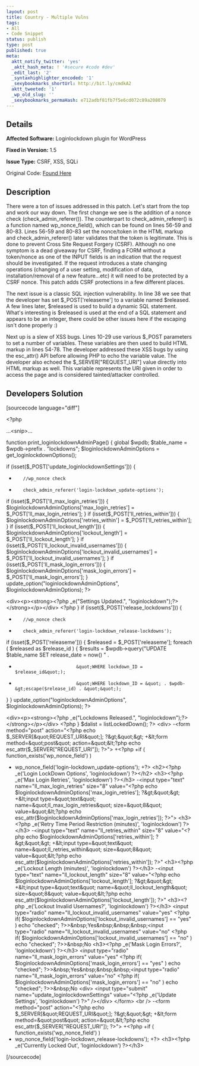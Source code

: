 ```yaml
---
layout: post
title: Country - Multiple Vulns
tags:
- All
- Code Snippet
status: publish
type: post
published: true
meta:
  aktt_notify_twitter: 'yes'
  _aktt_hash_meta: ! '#secure #code #dev'
  _edit_last: '2'
  _syntaxhighlighter_encoded: '1'
  _sexybookmarks_shortUrl: http://bit.ly/cmdkA2
  aktt_tweeted: '1'
  _wp_old_slug: ''
  _sexybookmarks_permaHash: e712adbf81fb7f5e6cd072c89a208079
---
```

## Details
__Affected Software:__ Loginlockdown plugin for WordPress

__Fixed in Version:__  1.5

__Issue Type:__ CSRF, XSS, SQLi

Original Code: <a title="Country" href="http://spotthevuln.com/2010/10/country/" target="_blank">Found    Here</a>
## Description
There were a ton of issues addressed in this patch.  Let's start from the top and work our way down.  The first change we see is the addition of a nonce check (check_admin_referer()).  The counterpart  to check_admin_referer() is a function named wp_nonce_field(), which can be found on lines 56-59 and 80-83.  Lines 56-59 and 80-83 set the nonce/token in the HTML markup and check_admin_referer() later validates that the token is legitimate.  This is done to prevent Cross Site Request Forgery (CSRF).  Although no one symptom is a dead giveaway for CSRF, finding a FORM without a token/nonce as one of the INPUT fields is an indication that the request should be investigated.  If the request introduces a state changing operations (changing of a user setting, modification of data, installation/removal of a new feature…etc) it will need to be protected by a CSRF nonce.  This patch adds CSRF protections in a few different places.

The next issue is a classic SQL injection vulnerability.  In line 38 we see that the developer has set $_POST['releaseme'] to a variable named $released.  A few lines later, $released is used to build a dynamic SQL statement.  What's interesting is $released is used at the end of a SQL statement and appears to be an integer, there could be other issues here if the escaping isn't done properly :)

Next up is a slew of XSS bugs.  Lines 10-29 use various $_POST parameters to set a number of variables.  These variables are then used to build HTML markup in lines 54-78.  The developer addressed these XSS bugs by using the esc_attr() API before allowing PHP to echo the variable value.  The developer also echoed the $_SERVER["REQUEST_URI"] value directly into HTML markup as well.  This variable represents the URI given in order to access the page and is considered tainted/attacker controlled.
<h2>Developers Solution</h2>
[sourcecode language="diff"]

&lt;?php

...&lt;snip&gt;...

function print_loginlockdownAdminPage() {
 global $wpdb;
 $table_name = $wpdb-&gt;prefix . &quot;lockdowns&quot;;
 $loginlockdownAdminOptions = get_loginlockdownOptions();

 if (isset($_POST['update_loginlockdownSettings'])) {
+        //wp_nonce check
+        check_admin_referer('login-lockdown_update-options');
 if (isset($_POST['ll_max_login_retries'])) {
 $loginlockdownAdminOptions['max_login_retries'] = $_POST['ll_max_login_retries'];
 }
 if (isset($_POST['ll_retries_within'])) {
 $loginlockdownAdminOptions['retries_within'] = $_POST['ll_retries_within'];
 }
 if (isset($_POST['ll_lockout_length'])) {
 $loginlockdownAdminOptions['lockout_length'] = $_POST['ll_lockout_length'];
 }
 if (isset($_POST['ll_lockout_invalid_usernames'])) {
 $loginlockdownAdminOptions['lockout_invalid_usernames'] = $_POST['ll_lockout_invalid_usernames'];
 }
 if (isset($_POST['ll_mask_login_errors'])) {
 $loginlockdownAdminOptions['mask_login_errors'] = $_POST['ll_mask_login_errors'];
 }
 update_option(&quot;loginlockdownAdminOptions&quot;, $loginlockdownAdminOptions);
 ?&gt;

&lt;div&gt;&lt;p&gt;&lt;strong&gt;&lt;?php _e(&quot;Settings Updated.&quot;, &quot;loginlockdown&quot;);?&gt;&lt;/strong&gt;&lt;/p&gt;&lt;/div&gt;
 &lt;?php
 }
 if (isset($_POST['release_lockdowns'])) {
+        //wp_nonce check
+        check_admin_referer('login-lockdown_release-lockdowns');
 if (isset($_POST['releaseme'])) {
 $released = $_POST['releaseme'];
 foreach ( $released as $release_id ) {
 $results = $wpdb-&gt;query(&quot;UPDATE $table_name SET release_date = now() &quot; .
-                            &quot;WHERE lockdown_ID = $release_id&quot;);
+                            &quot;WHERE lockdown_ID = &quot; . $wpdb-&gt;escape($release_id) . &quot;&quot;);
 }
 }
 update_option(&quot;loginlockdownAdminOptions&quot;, $loginlockdownAdminOptions);
 ?&gt;

&lt;div&gt;&lt;p&gt;&lt;strong&gt;&lt;?php _e(&quot;Lockdowns Released.&quot;, &quot;loginlockdown&quot;);?&gt;&lt;/strong&gt;&lt;/p&gt;&lt;/div&gt;
 &lt;?php
 }
 $dalist = listLockedDown();
?&gt;
&lt;div&gt;
-&lt;form method=&quot;post&quot; action=&quot;&lt;?php echo $_SERVER[&quot;REQUEST_URI&quot;]; ?&gt;&quot;&gt;
+&lt;form method=&quot;post&quot; action=&quot;&lt;?php echo esc_attr($_SERVER[&quot;REQUEST_URI&quot;]); ?&gt;&quot;&gt;
+&lt;?php
+if ( function_exists('wp_nonce_field') )
+    wp_nonce_field('login-lockdown_update-options');
+?&gt;
&lt;h2&gt;&lt;?php _e('Login LockDown Options', 'loginlockdown') ?&gt;&lt;/h2&gt;
&lt;h3&gt;&lt;?php _e('Max Login Retries', 'loginlockdown') ?&gt;&lt;/h3&gt;
-&lt;input type=&quot;text&quot; name=&quot;ll_max_login_retries&quot; size=&quot;8&quot; value=&quot;&lt;?php echo $loginlockdownAdminOptions['max_login_retries']; ?&gt;&quot;&gt;
+&lt;input type=&quot;text&quot; name=&quot;ll_max_login_retries&quot; size=&quot;8&quot; value=&quot;&lt;?php echo esc_attr($loginlockdownAdminOptions['max_login_retries']); ?&gt;&quot;&gt;
&lt;h3&gt;&lt;?php _e('Retry Time Period Restriction (minutes)', 'loginlockdown') ?&gt;&lt;/h3&gt;
-&lt;input type=&quot;text&quot; name=&quot;ll_retries_within&quot; size=&quot;8&quot; value=&quot;&lt;?php echo $loginlockdownAdminOptions['retries_within']; ?&gt;&quot;&gt;
+&lt;input type=&quot;text&quot; name=&quot;ll_retries_within&quot; size=&quot;8&quot; value=&quot;&lt;?php echo esc_attr($loginlockdownAdminOptions['retries_within']); ?&gt;&quot;
&lt;h3&gt;&lt;?php _e('Lockout Length (minutes)', 'loginlockdown') ?&gt;&lt;/h3&gt;
-&lt;input type=&quot;text&quot; name=&quot;ll_lockout_length&quot; size=&quot;8&quot; value=&quot;&lt;?php echo $loginlockdownAdminOptions['lockout_length']; ?&gt;&quot;&gt;
+&lt;input type=&quot;text&quot; name=&quot;ll_lockout_length&quot; size=&quot;8&quot; value=&quot;&lt;?php echo esc_attr($loginlockdownAdminOptions['lockout_length']); ?&gt;&quot;
&lt;h3&gt;&lt;?php _e('Lockout Invalid Usernames?', 'loginlockdown') ?&gt;&lt;/h3&gt;
&lt;input type=&quot;radio&quot; name=&quot;ll_lockout_invalid_usernames&quot; value=&quot;yes&quot; &lt;?php if( $loginlockdownAdminOptions['lockout_invalid_usernames'] == &quot;yes&quot; ) echo &quot;checked&quot;; ?&gt;&gt;&amp;nbsp;Yes&amp;nbsp;&amp;nbsp;&amp;nbsp;&lt;input type=&quot;radio&quot; name=&quot;ll_lockout_invalid_usernames&quot; value=&quot;no&quot; &lt;?php if( $loginlockdownAdminOptions['lockout_invalid_usernames'] == &quot;no&quot; ) echo &quot;checked&quot;; ?&gt;&gt;&amp;nbsp;No
&lt;h3&gt;&lt;?php _e('Mask Login Errors?', 'loginlockdown') ?&gt;&lt;/h3&gt;
&lt;input type=&quot;radio&quot; name=&quot;ll_mask_login_errors&quot; value=&quot;yes&quot; &lt;?php if( $loginlockdownAdminOptions['mask_login_errors'] == &quot;yes&quot; ) echo &quot;checked&quot;; ?&gt;&gt;&amp;nbsp;Yes&amp;nbsp;&amp;nbsp;&amp;nbsp;&lt;input type=&quot;radio&quot; name=&quot;ll_mask_login_errors&quot; value=&quot;no&quot; &lt;?php if( $loginlockdownAdminOptions['mask_login_errors'] == &quot;no&quot; ) echo &quot;checked&quot;; ?&gt;&gt;&amp;nbsp;No
&lt;div&gt;
&lt;input type=&quot;submit&quot; name=&quot;update_loginlockdownSettings&quot; value=&quot;&lt;?php _e('Update Settings', 'loginlockdown') ?&gt;&quot; /&gt;&lt;/div&gt;
&lt;/form&gt;
&lt;br /&gt;
-&lt;form method=&quot;post&quot; action=&quot;&lt;?php echo $_SERVER[&quot;REQUEST_URI&quot;]; ?&gt;&quot;&gt;
+&lt;form method=&quot;post&quot; action=&quot;&lt;?php echo esc_attr($_SERVER[&quot;REQUEST_URI&quot;]); ?&gt;&quot;&gt;
+&lt;?php
+if ( function_exists('wp_nonce_field') )
+    wp_nonce_field('login-lockdown_release-lockdowns');
+?&gt;
&lt;h3&gt;&lt;?php _e('Currently Locked Out', 'loginlockdown') ?&gt;&lt;/h3&gt;

[/sourcecode] 
